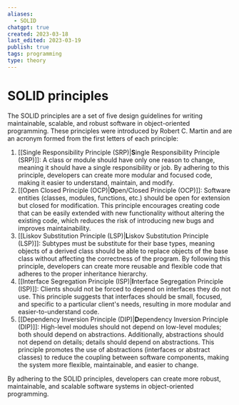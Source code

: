 ```yaml
---
aliases:
  - SOLID
chatgpt: true
created: 2023-03-18
last_edited: 2023-03-19
publish: true
tags: programming
type: theory
---
```

# SOLID principles

The SOLID principles are a set of five design guidelines for writing maintainable, scalable, and robust software in object-oriented programming. These principles were introduced by Robert C. Martin and are an acronym formed from the first letters of each principle:

1.  [[Single Responsibility Principle (SRP)|**S**ingle Responsibility Principle (SRP)]]: A class or module should have only one reason to change, meaning it should have a single responsibility or job. By adhering to this principle, developers can create more modular and focused code, making it easier to understand, maintain, and modify.
2.  [[Open Closed Principle (OCP)|**O**pen/Closed Principle (OCP)]]: Software entities (classes, modules, functions, etc.) should be open for extension but closed for modification. This principle encourages creating code that can be easily extended with new functionality without altering the existing code, which reduces the risk of introducing new bugs and improves maintainability.
3.  [[Liskov Substitution Principle (LSP)|**L**iskov Substitution Principle (LSP)]]: Subtypes must be substitute for their base types, meaning objects of a derived class should be able to replace objects of the base class without affecting the correctness of the program. By following this principle, developers can create more reusable and flexible code that adheres to the proper inheritance hierarchy.
4.  [[Interface Segregation Principle (ISP)|**I**nterface Segregation Principle (ISP)]]: Clients should not be forced to depend on interfaces they do not use. This principle suggests that interfaces should be small, focused, and specific to a particular client's needs, resulting in more modular and easier-to-understand code.
5.  [[Dependency Inversion Principle (DIP)|**D**ependency Inversion Principle (DIP)]]: High-level modules should not depend on low-level modules; both should depend on abstractions. Additionally, abstractions should not depend on details; details should depend on abstractions. This principle promotes the use of abstractions (interfaces or abstract classes) to reduce the coupling between software components, making the system more flexible, maintainable, and easier to change.

By adhering to the SOLID principles, developers can create more robust, maintainable, and scalable software systems in object-oriented programming.
